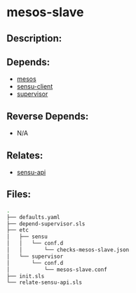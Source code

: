 # mesos-slave

## Description:



## Depends:

  -  [mesos](/salt/mesos)
  -  [sensu-client](/salt/sensu-client)
  -  [supervisor](/salt/supervisor)

## Reverse Depends:

  -  N/A

## Relates:

  -  [sensu-api](/salt/sensu-api)

## Files:

```bash
.
├── defaults.yaml
├── depend-supervisor.sls
├── etc
│   ├── sensu
│   │   └── conf.d
│   │       └── checks-mesos-slave.json
│   └── supervisor
│       └── conf.d
│           └── mesos-slave.conf
├── init.sls
└── relate-sensu-api.sls
```
